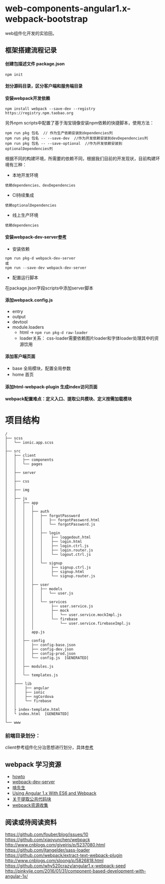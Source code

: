 # web-components-angular1.x-webpack-bootstrap
web组件化开发的实验田。 

## 框架搭建流程记录

#### 创建包描述文件 package.json  

```
npm init
```

#### 划分源码目录，区分客户端和服务端目录

#### 安装webpack开发依赖

```
npm install webpack --save-dev --registry https://registry.npm.taobao.org
```
 
另外npm scripts中配置了基于淘宝镜像安装npm依赖的快捷脚本，使用方法：

```
npm run pkg 包名  // 作为生产依赖安装到dependencies列
npm run pkg 包名 -- --save-dev  //作为开发依赖安装到devDependencies列
npm run pkg 包名 -- --save-optional  //作为开发依赖安装到optionalDependencies列
```

根据不同的构建环境，所需要的依赖不同，根据我们目前的开发现状，目前构建环境有三种：  
* 本地开发环境   
```
依赖dependencies、devDependencies
```
* CI持续集成
```
依赖optionalDependencies
```
* 线上生产环境
```
依赖dependencies
```

#### 安装webpack-dev-server[参考](https://github.com/webpack/webpack-dev-server)

* 安装依赖
```
npm run pkg-d webpack-dev-server
或
npm run --save-dev webpack-dev-server
```
* 配置运行脚本  

在package.json字段scripts中添加server脚本

#### 添加webpack.config.js

* entry
* output
* devtool
* module.loaders
    * html -> `npm run pkg-d raw-loader`  
    * loader关系： css-loader需要依赖图片loader和字体loader处理其中的资源饮用
    
#### 添加客户端页面
* base 全局模块，配置全局参数
* home 首页

#### 添加html-webpack-plugin 生成index访问页面

#### webpack配置难点：定义入口、提取公共模块、定义按需加载模块


# 项目结构  

```
/
├── scss
│   └── ionic.app.scss
│
├── src
│   ├── client
│   │   ├── components
│   │   └── pages
│   │  
│   ├── server
│   │  
│   ├── css
│   │      
│   ├── img
│   │      
│   ├── js
│   │   ├── app
│   │   │   │
│   │   │   ├── auth
│   │   │   │   ├── forgotPassword
│   │   │   │   │   ├── forgotPassword.html
│   │   │   │   │   └── forgotPassword.js
│   │   │   │   │
│   │   │   │   ├── login
│   │   │   │   │    ├── loggedout.html
│   │   │   │   │    ├── login.html
│   │   │   │   │    ├── login.ctrl.js
│   │   │   │   │    ├── login.router.js
│   │   │   │   │    └── logout.ctrl.js
│   │   │   │   │
│   │   │   │   └── signup
│   │   │   │        ├── signup.ctrl.js
│   │   │   │        ├── signup.html
│   │   │   │        └── signup.router.js
│   │   │   │    
│   │   │   ├── user
│   │   │   │   ├── models
│   │   │   │   │   └── user.js
│   │   │   │   │       
│   │   │   │   └── services
│   │   │   │        ├── user.service.js
│   │   │   │        ├── mock
│   │   │   │        │   └── user.service.mockImpl.js
│   │   │   │        └── firebase
│   │   │   │            └── user.service.firebaseImpl.js
│   │   │   │      
│   │   │   app.js
│   │   │   
│   │   ├── config
│   │   │   ├── config-base.json
│   │   │   ├── config-dev.json
│   │   │   ├── config-prod.json
│   │   │   └── config.js  [GENERATED]
│   │   │   
│   │   ├── modules.js
│   │   │   
│   │   └── templates.js
│   │      
│   ├─── lib
│   │    ├── angular
│   │    ├── ionic
│   │    ├── ngCordova
│   │    └── firebase
│   │      
│   ├ index-template.html
│   └ index.html  [GENERATED]
│         
└── www
```

### 前端目录划分：  

client参考组件化分治思想进行划分，具体[参考](https://github.com/fouber/blog/issues/10) 



## webpack 学习资源

* [howto](https://qiutc.me/post/%E5%A6%82%E4%BD%95%E4%BD%BF%E7%94%A8webpack%E2%80%94webpack-howto.html)
* [webpack-dev-server](https://segmentfault.com/a/1190000006964335)
* [啃先生](http://www.cnblogs.com/giveiris/p/5237080.html)
* [Using Angular 1.x With ES6 and Webpack](http://angular-tips.com/blog/2015/06/using-angular-1-dot-x-with-es6-and-webpack/)
* [关于提取公共代码块](http://www.jianshu.com/p/ee372e344d6d?utm_campaign=maleskine&utm_content=note&utm_medium=mobile_all_hots&utm_source=recommendation)
* [webpack资源收集](https://segmentfault.com/a/1190000005995267)

## 阅读或待阅读资料
https://github.com/fouber/blog/issues/10  
https://github.com/xiaoyunchen/webpack  
http://www.cnblogs.com/giveiris/p/5237080.html  
https://github.com/jtangelder/sass-loader  
https://github.com/webpack/extract-text-webpack-plugin  
http://www.cnblogs.com/sloong/p/5826818.html  
https://github.com/why520crazy/angular1.x-webpack-seed  
http://pinkyjie.com/2016/01/31/component-based-development-with-angular-1x/
